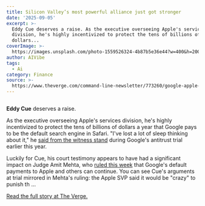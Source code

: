 ```yaml
---
title: Silicon Valley’s most powerful alliance just got stronger
date: '2025-09-05'
excerpt: >-
  Eddy Cue deserves a raise. As the executive overseeing Apple's services
  division, he's highly incentivized to protect the tens of billions of
  dollars...
coverImage: >-
  https://images.unsplash.com/photo-1559526324-4b87b5e36e44?w=400&h=200&fit=crop&auto=format
author: AIVibe
tags:
  - Ai
category: Finance
source: >-
  https://www.theverge.com/command-line-newsletter/773260/google-apple-search-deal-money-ai
---
```


											

						
<figure>

<img alt="" data-caption="" data-portal-copyright="" data-has-syndication-rights="1" src="https://platform.theverge.com/wp-content/uploads/sites/2/2025/09/Eddy-Cue-CL-site-wide.png?quality=90&#038;strip=all&#038;crop=0,0,100,100" />
	<figcaption>
		</figcaption>
</figure>
<p class="has-text-align-none"><strong>Eddy Cue</strong> deserves a raise. </p>
<p class="has-text-align-none">As the executive overseeing Apple's services division, he's highly incentivized to protect the tens of billions of dollars a year that Google pays to be the default search engine in Safari. "I've lost a lot of sleep thinking about it," he <a href="https://www.theverge.com/policy/662974/google-search-remedies-trial-eddy-cue-apple-deal-ai">said from the witness stand</a> during Google's antitrust trial earlier this year. </p>
<p class="has-text-align-none">Luckily for Cue, his court testimony appears to have had a significant impact on Judge Amit Mehta, who <a href="https://www.theverge.com/policy/717087/google-search-remedies-ruling-chrome">ruled this week</a> that Google's default payments to Apple and others can continue. You can see Cue's arguments at trial mirrored in Mehta's ruling: the Apple SVP said it would be "crazy" to punish th …</p>
<p><a href="https://www.theverge.com/command-line-newsletter/773260/google-apple-search-deal-money-ai">Read the full story at The Verge.</a></p>
						
									

